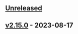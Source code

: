 <a name="unreleased"></a>
## [Unreleased]


<a name="v2.15.0"></a>
## [v2.15.0] - 2023-08-17

[Unreleased]: https://github.com/epam/edp-cd-pipeline-operator/compare/v2.15.0...HEAD
[v2.15.0]: https://github.com/epam/edp-cd-pipeline-operator/compare/v2.14.1...v2.15.0
